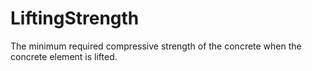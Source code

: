 LiftingStrength
===============

The minimum required compressive strength of the concrete when the concrete element is lifted.
